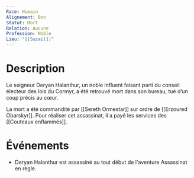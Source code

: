 ```yaml
---
Race: Humain
Alignement: Bon
Statut: Mort
Relation: Aucune
Profession: Noble
Lieu: "[[Suzail]]"
---
```

# Description
Le seigneur Deryan Halanthur, un noble influent faisant parti du conseil électeur des lois du Cormyr, a été retrouvé mort dans son bureau, tué d’un coup précis au cœur.

La mort a été commandité par [[Sereth Ormestar]] sur ordre de [[Erzoured Obarskyr]]. Pour réaliser cet assassinat, il a payé les services des [[Couteaux enflammés]].
# Événements
- Deryan Halanthur est assassiné au tout début de l'aventure Assassinat en règle.